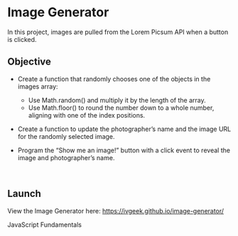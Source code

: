 # Image Generator
In this project, images are pulled from the Lorem Picsum API when a button is clicked.

## Objective

* Create a function that randomly chooses one of the objects in the images array:
    * Use Math.random() and multiply it by the length of the array.
    * Use Math.floor() to round the number down to a whole number, aligning with one of the index positions.

* Create a function to update the photographer’s name and the image URL for the randomly selected image.

* Program the “Show me an image!” button with a click event to reveal the image and photographer’s name.
<br/>

## Launch

View the Image Generator here: https://ivgeek.github.io/image-generator/

JavaScript Fundamentals
